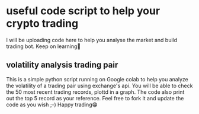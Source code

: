 # useful code script to help your crypto trading


I will be uploading code here to help you analyse the market and build trading bot. Keep on learning🫡


## volatility analysis trading pair 
This is a simple python script running on Google colab to help you analyze the volatility of a trading pair using exchange's api. You will be able to check the 50 most recent trading records, plottd in a graph. The code also print out the top 5 record as your reference. Feel free to fork it and  update the code as you wish ;-) Happy trading😁
